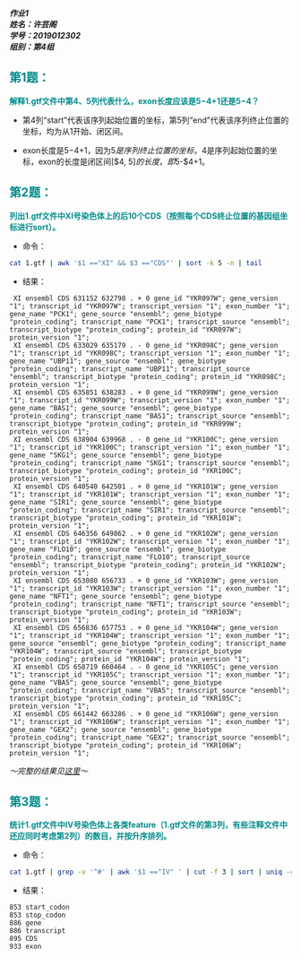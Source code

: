 ___作业1___  
___姓名：许芸阁___  
___学号：2019012302___  
___组别：第4组___  
## <font color=008B8B>第1题：</font>
__<font color=008B8B>解释1.gtf文件中第4、5列代表什么，exon长度应该是$5-$4+1还是$5-$4？</font>__

- 第4列“start”代表该序列起始位置的坐标，第5列“end”代表该序列终止位置的坐标，均为从1开始、闭区间。

- exon长度是$5-$4+1，因为$5是序列终止位置的坐标，$4是序列起始位置的坐标，exon的长度是闭区间[$4, $5]的长度，即$5-$4+1。

## <font color=008B8B>第2题：</font>
__<font color=008B8B>列出1.gtf文件中XI号染色体上的后10个CDS（按照每个CDS终止位置的基因组坐标进行sort）。</font>__
- 命令：
 
```bash
cat 1.gtf | awk '$1 =="XI" && $3 =="CDS"' | sort -k 5 -n | tail
```


- 结果：
```
 XI ensembl CDS 631152 632798 . + 0 gene_id "YKR097W"; gene_version "1"; transcript_id "YKR097W"; transcript_version "1"; exon_number "1"; gene_name "PCK1"; gene_source "ensembl"; gene_biotype "protein_coding"; transcript_name "PCK1"; transcript_source "ensembl"; transcript_biotype "protein_coding"; protein_id "YKR097W"; protein_version "1";   
 XI ensembl CDS 633029 635179 . - 0 gene_id "YKR098C"; gene_version "1"; transcript_id "YKR098C"; transcript_version "1"; exon_number "1"; gene_name "UBP11"; gene_source "ensembl"; gene_biotype "protein_coding"; transcript_name "UBP11"; transcript_source "ensembl"; transcript_biotype "protein_coding"; protein_id "YKR098C"; protein_version "1"; 
 XI ensembl CDS 635851 638283 . + 0 gene_id "YKR099W"; gene_version "1"; transcript_id "YKR099W"; transcript_version "1"; exon_number "1"; gene_name "BAS1"; gene_source "ensembl"; gene_biotype "protein_coding"; transcript_name "BAS1"; transcript_source "ensembl"; transcript_biotype "protein_coding"; protein_id "YKR099W"; protein_version "1";   
 XI ensembl CDS 638904 639968 . - 0 gene_id "YKR100C"; gene_version "1"; transcript_id "YKR100C"; transcript_version "1"; exon_number "1"; gene_name "SKG1"; gene_source "ensembl"; gene_biotype "protein_coding"; transcript_name "SKG1"; transcript_source "ensembl"; transcript_biotype "protein_coding"; protein_id "YKR100C"; protein_version "1";   
 XI ensembl CDS 640540 642501 . + 0 gene_id "YKR101W"; gene_version "1"; transcript_id "YKR101W"; transcript_version "1"; exon_number "1"; gene_name "SIR1"; gene_source "ensembl"; gene_biotype "protein_coding"; transcript_name "SIR1"; transcript_source "ensembl"; transcript_biotype "protein_coding"; protein_id "YKR101W"; protein_version "1";   
 XI ensembl CDS 646356 649862 . + 0 gene_id "YKR102W"; gene_version "1"; transcript_id "YKR102W"; transcript_version "1"; exon_number "1"; gene_name "FLO10"; gene_source "ensembl"; gene_biotype "protein_coding"; transcript_name "FLO10"; transcript_source "ensembl"; transcript_biotype "protein_coding"; protein_id "YKR102W"; protein_version "1"; 
 XI ensembl CDS 653080 656733 . + 0 gene_id "YKR103W"; gene_version "1"; transcript_id "YKR103W"; transcript_version "1"; exon_number "1"; gene_name "NFT1"; gene_source "ensembl"; gene_biotype "protein_coding"; transcript_name "NFT1"; transcript_source "ensembl"; transcript_biotype "protein_coding"; protein_id "YKR103W"; protein_version "1";   
 XI ensembl CDS 656836 657753 . + 0 gene_id "YKR104W"; gene_version "1"; transcript_id "YKR104W"; transcript_version "1"; exon_number "1"; gene_source "ensembl"; gene_biotype "protein_coding"; transcript_name "YKR104W"; transcript_source "ensembl"; transcript_biotype "protein_coding"; protein_id "YKR104W"; protein_version "1";                  
 XI ensembl CDS 658719 660464 . - 0 gene_id "YKR105C"; gene_version "1"; transcript_id "YKR105C"; transcript_version "1"; exon_number "1"; gene_name "VBA5"; gene_source "ensembl"; gene_biotype "protein_coding"; transcript_name "VBA5"; transcript_source "ensembl"; transcript_biotype "protein_coding"; protein_id "YKR105C"; protein_version "1";   
 XI ensembl CDS 661442 663286 . + 0 gene_id "YKR106W"; gene_version "1"; transcript_id "YKR106W"; transcript_version "1"; exon_number "1"; gene_name "GEX2"; gene_source "ensembl"; gene_biotype "protein_coding"; transcript_name "GEX2"; transcript_source "ensembl"; transcript_biotype "protein_coding"; protein_id "YKR106W"; protein_version "1";   
```
*～完整的结果见[这里](https://github.com/Xuyunge/hw_xyg/blob/master/HW1_xyg.md)～*
## <font color=008B8B>第3题：</font>
__<font color=008B8B>统计1.gtf文件中IV号染色体上各类feature（1.gtf文件的第3列，有些注释文件中还应同时考虑第2列）的数目，并按升序排列。</font>__
- 命令：
```bash
cat 1.gtf | grep -v '^#' | awk '$1 =="IV" ' | cut -f 3 | sort | uniq -c | sort -n
```
- 结果：
```
853 start_codon
853 stop_codon
886 gene
886 transcript
895 CDS
933 exon
```






